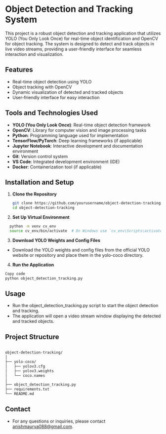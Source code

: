 # Object Detection and Tracking System

This project is a robust object detection and tracking application that utilizes YOLO (You Only Look Once) for real-time object identification and OpenCV for object tracking. The system is designed to detect and track objects in live video streams, providing a user-friendly interface for seamless interaction and visualization.

## Features

- Real-time object detection using YOLO
- Object tracking with OpenCV
- Dynamic visualization of detected and tracked objects
- User-friendly interface for easy interaction

## Tools and Technologies Used

- **YOLO (You Only Look Once)**: Real-time object detection framework
- **OpenCV**: Library for computer vision and image processing tasks
- **Python**: Programming language used for implementation
- **TensorFlow/PyTorch**: Deep learning frameworks (if applicable)
- **Jupyter Notebook**: Interactive development and documentation environment
- **Git**: Version control system
- **VS Code**: Integrated development environment (IDE)
- **Docker**: Containerization tool (if applicable)

## Installation and Setup

1. **Clone the Repository**
   ```sh
   git clone https://github.com/yourusername/object-detection-tracking.git
   cd object-detection-tracking
   ```
2. **Set Up Virtual Environment**
 ```sh
   python -m venv cv_env
   source cv_env/bin/activate  # On Windows use `cv_env\Scripts\activate`
  ```
3. **Download YOLO Weights and Config Files**
- Download the YOLO weights and config files from the official YOLO website or repository and place them in the yolo-coco directory.
4. **Run the Application**
 ```sh
Copy code
python object_detection_tracking.py
```
 ## Usage
- Run the object_detection_tracking.py script to start the object detection and tracking.
- The application will open a video stream window displaying the detected and tracked objects.
## Project Structure
```sh

object-detection-tracking/
│
├── yolo-coco/
│   ├── yolov3.cfg
│   ├── yolov3.weights
│   └── coco.names
│
├── object_detection_tracking.py
├── requirements.txt
└── README.md
```
## Contact
- For any questions or inquiries, please contact anishmaurya088@gmail.com.

  

   
